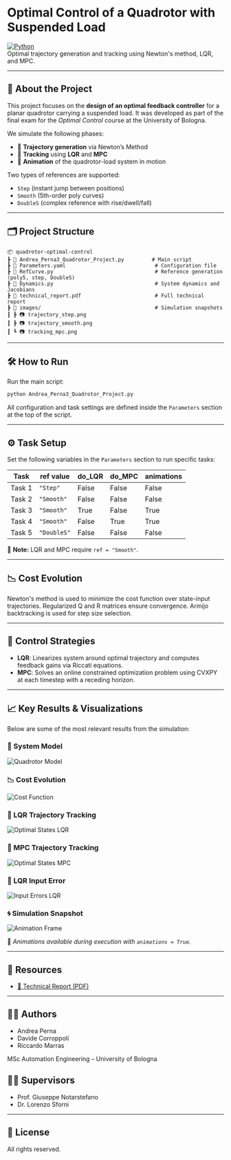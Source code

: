 # Optimal Control of a Quadrotor with Suspended Load

[![Python](https://img.shields.io/badge/Python-3.10-blue?logo=python)](https://www.python.org/)  
Optimal trajectory generation and tracking using Newton's method, LQR, and MPC.

---

## 🧠 About the Project

This project focuses on the **design of an optimal feedback controller** for a planar quadrotor carrying a suspended load. It was developed as part of the final exam for the *Optimal Control* course at the University of Bologna.

We simulate the following phases:

- 🚀 **Trajectory generation** via Newton’s Method  
- 🎯 **Tracking** using **LQR** and **MPC**
- 🎥 **Animation** of the quadrotor-load system in motion

Two types of references are supported:
- `Step` (instant jump between positions)
- `Smooth` (5th-order poly curves)
- `DoubleS` (complex reference with rise/dwell/fall)

---

## 🗂 Project Structure

```
📦 quadrotor-optimal-control
┣ 📜 Andrea_Perna3_Quadrotor_Project.py         # Main script
┣ 📜 Parameters.yaml                             # Configuration file
┣ 📜 RefCurve.py                                 # Reference generation (poly5, step, DoubleS)
┣ 📜 Dynamics.py                                 # System dynamics and Jacobians
┣ 📄 technical_report.pdf                        # Full technical report
┣ 📁 images/                                     # Simulation snapshots
┃ ┣ 📷 trajectory_step.png
┃ ┣ 📷 trajectory_smooth.png
┃ ┗ 📷 tracking_mpc.png
```

---

## 🛠 How to Run

Run the main script:

```bash
python Andrea_Perna3_Quadrotor_Project.py
```

All configuration and task settings are defined inside the `Parameters` section at the top of the script.

---

## ⚙️ Task Setup

Set the following variables in the `Parameters` section to run specific tasks:

| Task    | ref value    | do_LQR | do_MPC | animations |
|---------|--------------|--------|--------|------------|
| Task 1  | `"Step"`      | False  | False  | False      |
| Task 2  | `"Smooth"`    | False  | False  | False      |
| Task 3  | `"Smooth"`    | True   | False  | True       |
| Task 4  | `"Smooth"`    | False  | True   | True       |
| Task 5  | `"DoubleS"`   | False  | False  | False      |

🧠 **Note:** LQR and MPC require `ref = "Smooth"`.

---

## 📉 Cost Evolution

Newton's method is used to minimize the cost function over state-input trajectories. Regularized Q and R matrices ensure convergence. Armijo backtracking is used for step size selection.

---

## 🎯 Control Strategies

- **LQR**: Linearizes system around optimal trajectory and computes feedback gains via Riccati equations.
- **MPC**: Solves an online constrained optimization problem using CVXPY at each timestep with a receding horizon.

---

## 📈 Key Results & Visualizations

Below are some of the most relevant results from the simulation:

### 📌 System Model
![Quadrotor Model](./img/quadrotor.png)

### 📉 Cost Evolution
![Cost Function](./img/cost.png)

### 🎯 LQR Trajectory Tracking
![Optimal States LQR](./img/optimal_f4_states_LQR.png)

### 🤖 MPC Trajectory Tracking
![Optimal States MPC](./img/optimal_f4_states_MPC.png)

### 🧪 LQR Input Error
![Input Errors LQR](./img/err_inputs_LQR.png)

### 🌀 Simulation Snapshot
![Animation Frame](./img/anim.png)

📌 *Animations available during execution with `animations = True`.*

---

## 📎 Resources

- [📘 Technical Report (PDF)](./technical_report.pdf)

---

## 👨‍🎓 Authors

- Andrea Perna
- Davide Corroppoli  
- Riccardo Marras

MSc Automation Engineering – University of Bologna

## 👩‍🏫 Supervisors
- Prof. Giuseppe Notarstefano  
- Dr. Lorenzo Sforni

---

## 📜 License

All rights reserved.
